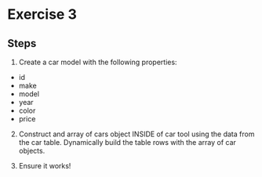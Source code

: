 # Exercise 3

## Steps

1. Create a car model with the following properties:

- id
- make
- model
- year
- color
- price

2. Construct and array of cars object INSIDE of car tool using the data from the car table. Dynamically build the table rows with the array of car objects.

3. Ensure it works!